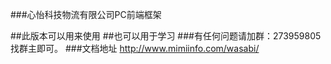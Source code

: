 ###心怡科技物流有限公司PC前端框架

##此版本可以用来使用
##也可以用于学习
###有任何问题请加群：273959805 找群主即可。
###文档地址 http://www.mimiinfo.com/wasabi/